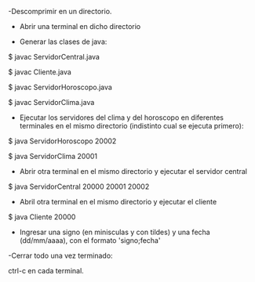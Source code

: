 -Descomprimir en un directorio.

- Abrir una terminal en dicho directorio

- Generar las clases de java:

$ javac ServidorCentral.java

$ javac Cliente.java

$ javac ServidorHoroscopo.java

$ javac ServidorClima.java

- Ejecutar los servidores del clima y del horoscopo en diferentes terminales en el mismo directorio (indistinto cual se ejecuta primero):


$ java ServidorHoroscopo 20002

$ java ServidorClima 20001



- Abrir otra terminal en el mismo directorio y ejecutar el servidor central

$ java ServidorCentral 20000 20001 20002

- Abril otra terminal en el mismo directorio y ejecutar el cliente

$ java Cliente 20000

- Ingresar una signo (en minisculas y con tildes) y una fecha (dd/mm/aaaa), con el formato 'signo;fecha'

-Cerrar todo una vez terminado:

ctrl-c  en cada terminal.
